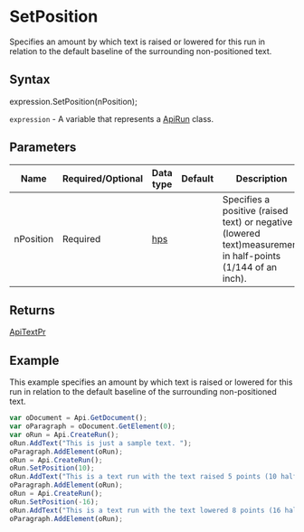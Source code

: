 # SetPosition

Specifies an amount by which text is raised or lowered for this run in relation to the defaultbaseline of the surrounding non-positioned text.

## Syntax

expression.SetPosition(nPosition);

`expression` - A variable that represents a [ApiRun](../ApiRun.md) class.

## Parameters

| **Name** | **Required/Optional** | **Data type** | **Default** | **Description** |
| ------------- | ------------- | ------------- | ------------- | ------------- |
| nPosition | Required | [hps](../../Enumeration/hps.md) |  | Specifies a positive (raised text) or negative (lowered text)measurement in half-points (1/144 of an inch). |

## Returns

[ApiTextPr](../../ApiTextPr/ApiTextPr.md)

## Example

This example specifies an amount by which text is raised or lowered for this run in relation to the default baseline of the surrounding non-positioned text.

```javascript
var oDocument = Api.GetDocument();
var oParagraph = oDocument.GetElement(0);
var oRun = Api.CreateRun();
oRun.AddText("This is just a sample text. ");
oParagraph.AddElement(oRun);
oRun = Api.CreateRun();
oRun.SetPosition(10);
oRun.AddText("This is a text run with the text raised 5 points (10 half-points).");
oParagraph.AddElement(oRun);
oRun = Api.CreateRun();
oRun.SetPosition(-16);
oRun.AddText("This is a text run with the text lowered 8 points (16 half-points).");
oParagraph.AddElement(oRun);
```
